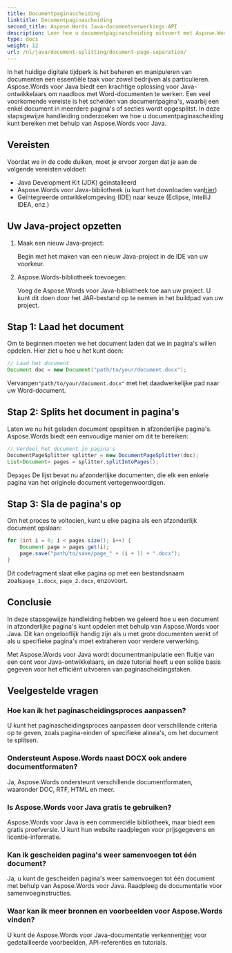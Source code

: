 ```yaml
---
title: Documentpaginascheiding
linktitle: Documentpaginascheiding
second_title: Aspose.Words Java-documentverwerkings-API
description: Leer hoe u documentpaginascheiding uitvoert met Aspose.Words voor Java. Deze uitgebreide handleiding biedt stapsgewijze instructies en broncode voor een efficiënte documentverwerking.
type: docs
weight: 12
url: /nl/java/document-splitting/document-page-separation/
---
```


In het huidige digitale tijdperk is het beheren en manipuleren van documenten een essentiële taak voor zowel bedrijven als particulieren. Aspose.Words voor Java biedt een krachtige oplossing voor Java-ontwikkelaars om naadloos met Word-documenten te werken. Een veel voorkomende vereiste is het scheiden van documentpagina's, waarbij een enkel document in meerdere pagina's of secties wordt opgesplitst. In deze stapsgewijze handleiding onderzoeken we hoe u documentpaginascheiding kunt bereiken met behulp van Aspose.Words voor Java.

## Vereisten

Voordat we in de code duiken, moet je ervoor zorgen dat je aan de volgende vereisten voldoet:

- Java Development Kit (JDK) geïnstalleerd
-  Aspose.Words voor Java-bibliotheek (u kunt het downloaden van[hier](https://releases.aspose.com/words/java/))
- Geïntegreerde ontwikkelomgeving (IDE) naar keuze (Eclipse, IntelliJ IDEA, enz.)

## Uw Java-project opzetten

1. Maak een nieuw Java-project:

   Begin met het maken van een nieuw Java-project in de IDE van uw voorkeur.

2. Aspose.Words-bibliotheek toevoegen:

   Voeg de Aspose.Words voor Java-bibliotheek toe aan uw project. U kunt dit doen door het JAR-bestand op te nemen in het buildpad van uw project.

## Stap 1: Laad het document

Om te beginnen moeten we het document laden dat we in pagina's willen opdelen. Hier ziet u hoe u het kunt doen:

```java
// Laad het document
Document doc = new Document("path/to/your/document.docx");
```

 Vervangen`"path/to/your/document.docx"` met het daadwerkelijke pad naar uw Word-document.

## Stap 2: Splits het document in pagina's

Laten we nu het geladen document opsplitsen in afzonderlijke pagina's. Aspose.Words biedt een eenvoudige manier om dit te bereiken:

```java
// Verdeel het document in pagina's
DocumentPageSplitter splitter = new DocumentPageSplitter(doc);
List<Document> pages = splitter.splitIntoPages();
```

 De`pages` De lijst bevat nu afzonderlijke documenten, die elk een enkele pagina van het originele document vertegenwoordigen.

## Stap 3: Sla de pagina's op

Om het proces te voltooien, kunt u elke pagina als een afzonderlijk document opslaan:

```java
for (int i = 0; i < pages.size(); i++) {
    Document page = pages.get(i);
    page.save("path/to/save/page_" + (i + 1) + ".docx");
}
```

 Dit codefragment slaat elke pagina op met een bestandsnaam zoals`page_1.docx`, `page_2.docx`, enzovoort.

## Conclusie

In deze stapsgewijze handleiding hebben we geleerd hoe u een document in afzonderlijke pagina's kunt opdelen met behulp van Aspose.Words voor Java. Dit kan ongelooflijk handig zijn als u met grote documenten werkt of als u specifieke pagina's moet extraheren voor verdere verwerking.

Met Aspose.Words voor Java wordt documentmanipulatie een fluitje van een cent voor Java-ontwikkelaars, en deze tutorial heeft u een solide basis gegeven voor het efficiënt uitvoeren van paginascheidingstaken.

## Veelgestelde vragen

### Hoe kan ik het paginascheidingsproces aanpassen?

U kunt het paginascheidingsproces aanpassen door verschillende criteria op te geven, zoals pagina-einden of specifieke alinea's, om het document te splitsen.

### Ondersteunt Aspose.Words naast DOCX ook andere documentformaten?

Ja, Aspose.Words ondersteunt verschillende documentformaten, waaronder DOC, RTF, HTML en meer.

### Is Aspose.Words voor Java gratis te gebruiken?

Aspose.Words voor Java is een commerciële bibliotheek, maar biedt een gratis proefversie. U kunt hun website raadplegen voor prijsgegevens en licentie-informatie.

### Kan ik gescheiden pagina's weer samenvoegen tot één document?

Ja, u kunt de gescheiden pagina's weer samenvoegen tot één document met behulp van Aspose.Words voor Java. Raadpleeg de documentatie voor samenvoeginstructies.

### Waar kan ik meer bronnen en voorbeelden voor Aspose.Words vinden?

 U kunt de Aspose.Words voor Java-documentatie verkennen[hier](https://reference.aspose.com/words/java/) voor gedetailleerde voorbeelden, API-referenties en tutorials.